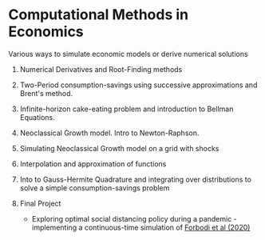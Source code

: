 # Computational Methods in Economics


Various ways to simulate economic models or derive numerical solutions

1. Numerical Derivatives and Root-Finding methods

2. Two-Period consumption-savings using successive approximations and Brent's method.

3. Infinite-horizon cake-eating problem and introduction to Bellman Equations.

4. Neoclassical Growth model. Intro to Newton-Raphson.

5. Simulating Neoclassical Growth model on a grid with shocks

6. Interpolation and approximation of functions

7. Into to Gauss-Hermite Quadrature and integrating over distributions to solve a simple consumption-savings problem

8. Final Project
	- Exploring optimal social distancing policy during a pandemic - implementing a continuous-time simulation of [Forbodi et al (2020)](https://www.nber.org/papers/w27059)

